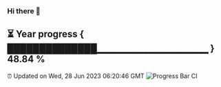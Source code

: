 ### Hi there 👋
⏳ Year progress { ██████████████▁▁▁▁▁▁▁▁▁▁▁▁▁▁▁▁ } 48.84 %
---
⏰ Updated on Wed, 28 Jun 2023 06:20:46 GMT
![Progress Bar CI](https://github.com/liununu/liununu/workflows/Progress%20Bar%20CI/badge.svg)
